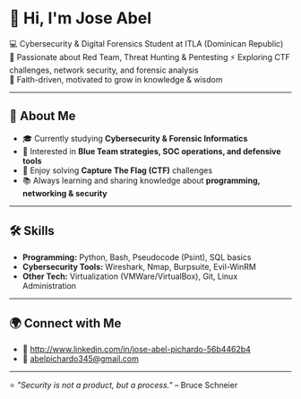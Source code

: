 # 👋 Hi, I'm Jose Abel  

💻 Cybersecurity & Digital Forensics Student at ITLA (Dominican Republic)  
🔐 Passionate about Red Team, Threat Hunting & Pentesting 
⚡ Exploring CTF challenges, network security, and forensic analysis  
🙏 Faith-driven, motivated to grow in knowledge & wisdom  

---

## 🚀 About Me
- 🎓 Currently studying **Cybersecurity & Forensic Informatics**  
- 🔎 Interested in **Blue Team strategies, SOC operations, and defensive tools**  
- 🧩 Enjoy solving **Capture The Flag (CTF)** challenges  
- 📚 Always learning and sharing knowledge about **programming, networking & security**  

---

## 🛠️ Skills
- **Programming:** Python, Bash, Pseudocode (Psint), SQL basics  
- **Cybersecurity Tools:** Wireshark, Nmap, Burpsuite, Evil-WinRM  
- **Other Tech:** Virtualization (VMWare/VirtualBox), Git, Linux Administration  

---

## 🌍 Connect with Me
- 💼  http://www.linkedin.com/in/jose-abel-pichardo-56b4462b4
- 📧 abelpichardo345@gmail.com
---

⭐️ *"Security is not a product, but a process."* – Bruce Schneier  
